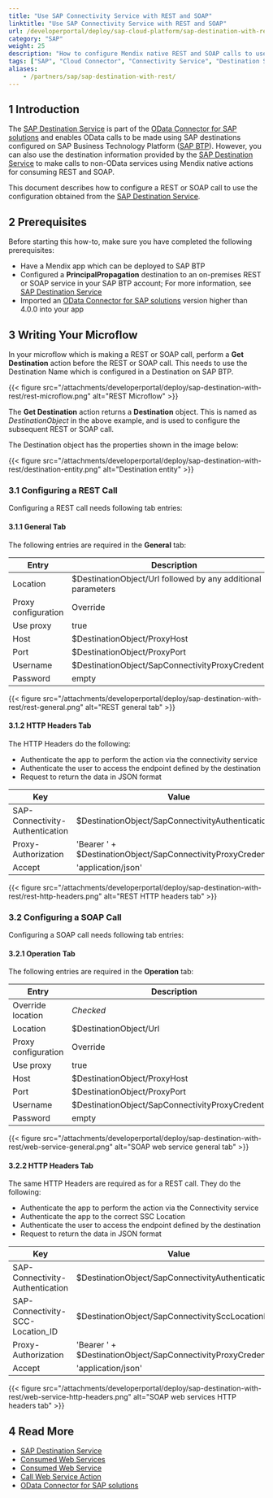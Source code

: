 ```yaml
---
title: "Use SAP Connectivity Service with REST and SOAP"
linktitle: "Use SAP Connectivity Service with REST and SOAP"
url: /developerportal/deploy/sap-cloud-platform/sap-destination-with-rest/
category: "SAP"
weight: 25
description: "How to configure Mendix native REST and SOAP calls to use the SAP Destination Service and the SAP Connectivity Service to reach on-premises services."
tags: ["SAP", "Cloud Connector", "Connectivity Service", "Destination Service", "REST", "SOAP"]
aliases:
    - /partners/sap/sap-destination-with-rest/
---
```


## 1 Introduction

The [SAP Destination Service](/developerportal/deploy/sap-cloud-platform/sap-destination-service/) is part of the [OData Connector for SAP solutions](https://docs.mendix.com/appstore/connectors/sap/sap-odata-connector/) and enables OData calls to be made using SAP destinations configured on SAP Business Technology Platform ([SAP BTP](https://docs.mendix.com/developerportal/deploy/sap-cloud-platform/)). However, you can also use the destination information provided by the [SAP Destination Service](https://docs.mendix.com/developerportal/deploy/sap-cloud-platform/sap-destination-service/) to make calls to non-OData services using Mendix native actions for consuming REST and SOAP.

This document describes how to configure a REST or SOAP call to use the configuration obtained from the [SAP Destination Service](/developerportal/deploy/sap-cloud-platform/sap-destination-service/).

## 2 Prerequisites

Before starting this how-to, make sure you have completed the following prerequisites:

* Have a Mendix app which can be deployed to SAP BTP
* Configured a **PrincipalPropagation** destination to an on-premises REST or SOAP service in your SAP BTP account; For more information, see [SAP Destination Service](/developerportal/deploy/sap-cloud-platform/sap-destination-service/)
* Imported an [OData Connector for SAP solutions](https://marketplace.mendix.com/link/component/74525) version higher than 4.0.0 into your app

## 3 Writing Your Microflow

In your microflow which is making a REST or SOAP call, perform a **Get Destination** action before the REST or SOAP call. This needs to use the Destination Name which is configured in a Destination on SAP BTP.

{{< figure src="/attachments/developerportal/deploy/sap-destination-with-rest/rest-microflow.png" alt="REST Microflow" >}}

The **Get Destination** action returns a **Destination** object. This is named as *DestinationObject* in the above example, and is used to configure the subsequent REST or SOAP call.

The Destination object has the properties shown in the image below:

{{< figure src="/attachments/developerportal/deploy/sap-destination-with-rest/destination-entity.png" alt="Destination entity" >}}

### 3.1 Configuring a REST Call

Configuring a REST call needs following tab entries:

#### 3.1.1 General Tab

The following entries are required in the **General** tab:

|Entry|Description
|-----|-----|
|Location|$DestinationObject/Url followed by any additional parameters|
|Proxy configuration|Override|
|Use proxy|true|
|Host|$DestinationObject/ProxyHost|
|Port|$DestinationObject/ProxyPort|
|Username|$DestinationObject/SapConnectivityProxyCredentials|
|Password|empty|

{{< figure src="/attachments/developerportal/deploy/sap-destination-with-rest/rest-general.png" alt="REST general tab" >}}

#### 3.1.2 HTTP Headers Tab

The HTTP Headers do the following:

* Authenticate the app to perform the action via the connectivity service
* Authenticate the user to access the endpoint defined by the destination
* Request to return the data in JSON format

|Key|Value|
|---|---|
|SAP-Connectivity-Authentication|$DestinationObject/SapConnectivityAuthentication|
|Proxy-Authorization|'Bearer ' + $DestinationObject/SapConnectivityProxyCredentials|
|Accept|'application/json'|

{{< figure src="/attachments/developerportal/deploy/sap-destination-with-rest/rest-http-headers.png" alt="REST HTTP headers tab" >}}

### 3.2 Configuring a SOAP Call

Configuring a SOAP call needs following tab entries:

#### 3.2.1 Operation Tab

The following entries are required in the **Operation** tab:

|Entry|Description
|-----|-----|
|Override location|*Checked*|
|Location|$DestinationObject/Url|
|Proxy configuration|Override|
|Use proxy|true|
|Host|$DestinationObject/ProxyHost|
|Port|$DestinationObject/ProxyPort|
|Username|$DestinationObject/SapConnectivityProxyCredentials|
|Password|empty|

{{< figure src="/attachments/developerportal/deploy/sap-destination-with-rest/web-service-general.png" alt="SOAP web service general tab" >}}

#### 3.2.2 HTTP Headers Tab

The same HTTP Headers are required as for a REST call. They do the following:

* Authenticate the app to perform the action via the Connectivity service
* Authenticate the app to the correct SSC Location
* Authenticate the user to access the endpoint defined by the destination
* Request to return the data in JSON format

|Key|Value|
|---|---|
|SAP-Connectivity-Authentication|$DestinationObject/SapConnectivityAuthentication|
|SAP-Connectivity-SCC-Location_ID|$DestinationObject/SapConnectivitySccLocationId|
|Proxy-Authorization|'Bearer ' + $DestinationObject/SapConnectivityProxyCredentials|
|Accept|'application/json'|

{{< figure src="/attachments/developerportal/deploy/sap-destination-with-rest/web-service-http-headers.png" alt="SOAP web services HTTP headers tab" >}}

## 4 Read More

* [SAP Destination Service](/developerportal/deploy/sap-cloud-platform/sap-destination-service/)
* [Consumed Web Services](/refguide/consumed-web-services/)
* [Consumed Web Service](/refguide/consumed-web-service/)
* [Call Web Service Action](/refguide/call-web-service-action/)
* [OData Connector for SAP solutions](https://marketplace.mendix.com/link/component/74525)
